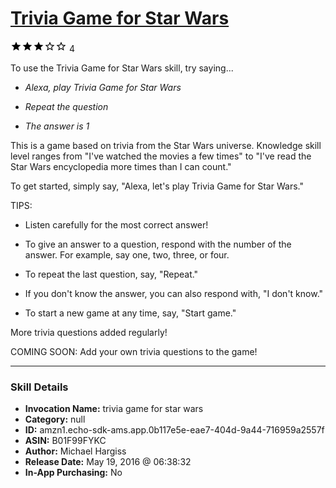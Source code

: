 # [Trivia Game for Star Wars](http://alexa.amazon.com/#skills/amzn1.echo-sdk-ams.app.0b117e5e-eae7-404d-9a44-716959a2557f)
![3 stars](../../images/ic_star_black_18dp_1x.png)![3 stars](../../images/ic_star_black_18dp_1x.png)![3 stars](../../images/ic_star_black_18dp_1x.png)![3 stars](../../images/ic_star_border_black_18dp_1x.png)![3 stars](../../images/ic_star_border_black_18dp_1x.png) 4

To use the Trivia Game for Star Wars skill, try saying...

* *Alexa, play Trivia Game for Star Wars*

* *Repeat the question*

* *The answer is 1*

This is a game based on trivia from the Star Wars universe. Knowledge skill level ranges from "I've watched the movies a few times" to "I've read the Star Wars encyclopedia more times than I can count."

To get started, simply say, "Alexa, let's play Trivia Game for Star Wars."

TIPS:

- Listen carefully for the most correct answer!

- To give an answer to a question, respond with the number of the answer. For example, say one, two, three, or four. 

- To repeat the last question, say, "Repeat."

- If you don't know the answer, you can also respond with, "I don't know."

- To start a new game at any time, say, "Start game."


More trivia questions added regularly!


COMING SOON: Add your own trivia questions to the game!

***

### Skill Details

* **Invocation Name:** trivia game for star wars
* **Category:** null
* **ID:** amzn1.echo-sdk-ams.app.0b117e5e-eae7-404d-9a44-716959a2557f
* **ASIN:** B01F99FYKC
* **Author:** Michael Hargiss
* **Release Date:** May 19, 2016 @ 06:38:32
* **In-App Purchasing:** No

